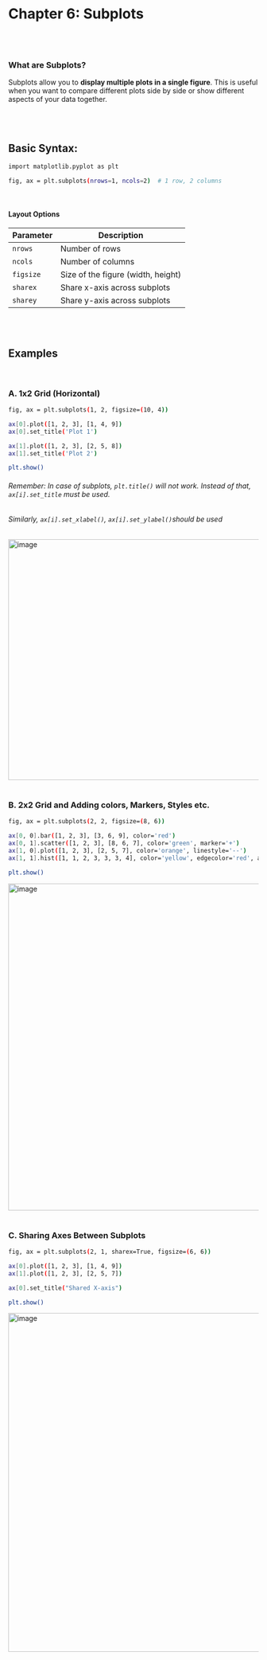 #
# Chapter 6: Subplots 

<br>
<br>

### What are Subplots?
Subplots allow you to **display multiple plots in a single figure**. This is useful when you want to compare different plots side by side or show different aspects of your data together.

<br>
<br>

## Basic Syntax:
```bash
import matplotlib.pyplot as plt

fig, ax = plt.subplots(nrows=1, ncols=2)  # 1 row, 2 columns
```

<br>

#### Layout Options
| Parameter | Description                        |
| --------- | ---------------------------------- |
| `nrows`   | Number of rows                     |
| `ncols`   | Number of columns                  |
| `figsize` | Size of the figure (width, height) |
| `sharex`  | Share x-axis across subplots       |
| `sharey`  | Share y-axis across subplots       |

<br>
<br>

## Examples

<br>

### A. 1x2 Grid (Horizontal)
```bash
fig, ax = plt.subplots(1, 2, figsize=(10, 4))

ax[0].plot([1, 2, 3], [1, 4, 9])
ax[0].set_title('Plot 1')

ax[1].plot([1, 2, 3], [2, 5, 8])
ax[1].set_title('Plot 2')

plt.show()
```
###### Remember: In case of subplots, `plt.title()` will not work. Instead of that, `ax[i].set_title` must be used.
###### Similarly, `ax[i].set_xlabel()`, `ax[i].set_ylabel()`should be used
<img width="1458" height="484" alt="image" src="https://github.com/user-attachments/assets/dd909c0a-11c8-4b06-a29a-3f6075319904" />


<br>
<br>


### B. 2x2 Grid and Adding colors, Markers, Styles etc.
```bash
fig, ax = plt.subplots(2, 2, figsize=(8, 6))

ax[0, 0].bar([1, 2, 3], [3, 6, 9], color='red')
ax[0, 1].scatter([1, 2, 3], [8, 6, 7], color='green', marker='+')
ax[1, 0].plot([1, 2, 3], [2, 5, 7], color='orange', linestyle='--')
ax[1, 1].hist([1, 1, 2, 3, 3, 3, 4], color='yellow', edgecolor='red', alpha=0.5)

plt.show()
```
<img width="1457" height="657" alt="image" src="https://github.com/user-attachments/assets/f62118e8-c419-4ba2-a575-723cabb02dc5" />


<br>
<br>


### C. Sharing Axes Between Subplots
```bash
fig, ax = plt.subplots(2, 1, sharex=True, figsize=(6, 6))

ax[0].plot([1, 2, 3], [1, 4, 9])
ax[1].plot([1, 2, 3], [2, 5, 7])

ax[0].set_title("Shared X-axis")

plt.show()
```
<img width="1456" height="681" alt="image" src="https://github.com/user-attachments/assets/adbfe38c-1d29-48a7-b6a3-51059af55307" />


